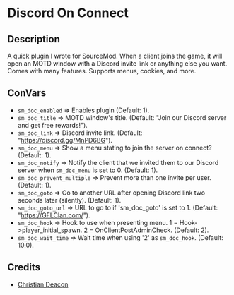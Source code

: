 # Discord On Connect

## Description
A quick plugin I wrote for SourceMod. When a client joins the game, it will open an MOTD window with a Discord invite link or anything else you want. Comes with many features. Supports menus, cookies, and more.

## ConVars
* `sm_doc_enabled` => Enables plugin (Default: 1).
* `sm_doc_title` => MOTD window's title. (Default: "Join our Discord server and get free rewards!").
* `sm_doc_link` => Discord invite link. (Default: "https://discord.gg/MnPD6BG").
* `sm_doc_menu` => Show a menu stating to join the server on connect? (Default: 1).
* `sm_doc_notify` => Notify the client that we invited them to our Discord server when `sm_doc_menu` is set to 0. (Default: 1).
* `sm_doc_prevent_multiple` => Prevent more than one invite per user. (Default: 1).
* `sm_doc_goto` => Go to another URL after opening Discord link two seconds later (silently). (Default: 1).
* `sm_doc_goto_url` => URL to go to if 'sm_doc_goto' is set to 1. (Default: "https://GFLClan.com/").
* `sm_doc_hook` => Hook to use when presenting menu. 1 = Hook->player_initial_spawn. 2 = OnClientPostAdminCheck. (Default: 2).
* `sm_doc_wait_time` => Wait time when using '2' as `sm_doc_hook`. (Default: 10.0).

## Credits
* [Christian Deacon](https://www.linkedin.com/in/christian-deacon-902042186/)